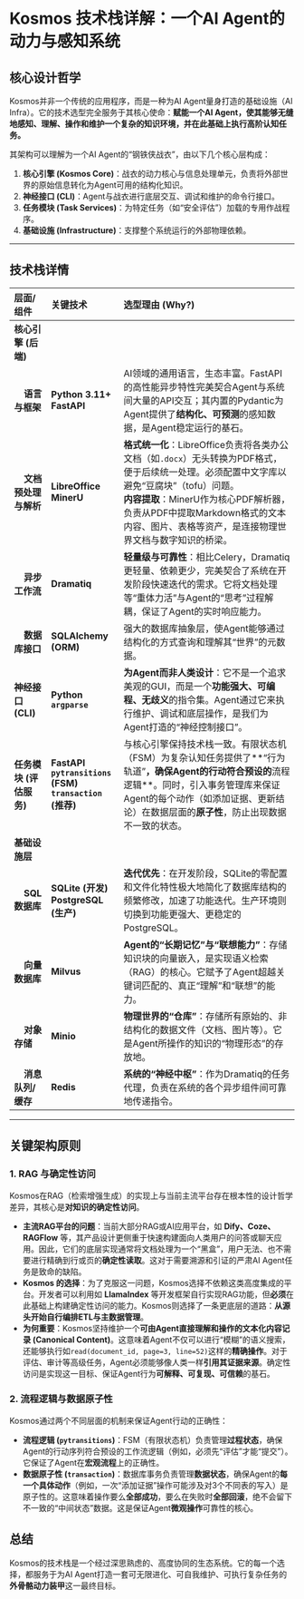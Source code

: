 # Kosmos 技术栈详解：一个AI Agent的动力与感知系统

## 核心设计哲学

Kosmos并非一个传统的应用程序，而是一种为AI Agent量身打造的基础设施（AI Infra）。它的技术选型完全服务于其核心使命：**赋能一个AI Agent，使其能够无缝地感知、理解、操作和维护一个复杂的知识环境，并在此基础上执行高阶认知任务。**

其架构可以理解为一个AI Agent的“钢铁侠战衣”，由以下几个核心层构成：

1.  **核心引擎 (Kosmos Core)**：战衣的动力核心与信息处理单元，负责将外部世界的原始信息转化为Agent可用的结构化知识。
2.  **神经接口 (CLI)**：Agent与战衣进行底层交互、调试和维护的命令行接口。
3.  **任务模块 (Task Services)**：为特定任务（如“安全评估”）加载的专用作战程序。
4.  **基础设施 (Infrastructure)**：支撑整个系统运行的外部物理依赖。

---

## 技术栈详情

| 层面/组件 | 关键技术 | 选型理由 (Why?) |
| :--- | :--- | :--- |
| **核心引擎 (后端)** | | |
| &nbsp;&nbsp;&nbsp; **语言与框架** | **Python 3.11+** <br> **FastAPI** | AI领域的通用语言，生态丰富。FastAPI的高性能异步特性完美契合Agent与系统间大量的API交互；其内置的Pydantic为Agent提供了**结构化、可预测**的感知数据，是Agent稳定运行的基石。 |
| &nbsp;&nbsp;&nbsp; **文档预处理与解析** | **LibreOffice** <br> **MinerU** | **格式统一化**：LibreOffice负责将各类办公文档（如`.docx`）无头转换为PDF格式，便于后续统一处理。必须配置中文字库以避免“豆腐块”（tofu）问题。<br>**内容提取**：MinerU作为核心PDF解析器，负责从PDF中提取Markdown格式的文本内容、图片、表格等资产，是连接物理世界文档与数字知识的桥梁。 |
| &nbsp;&nbsp;&nbsp; **异步工作流** | **Dramatiq** | **轻量级与可靠性**：相比Celery，Dramatiq更轻量、依赖更少，完美契合了系统在开发阶段快速迭代的需求。它将文档处理等“重体力活”与Agent的“思考”过程解耦，保证了Agent的实时响应能力。 |
| &nbsp;&nbsp;&nbsp; **数据库接口** | **SQLAlchemy (ORM)** | 强大的数据库抽象层，使Agent能够通过结构化的方式查询和理解其“世界”的元数据。 |
| **神经接口 (CLI)** | **Python `argparse`** | **为Agent而非人类设计**：它不是一个追求美观的GUI，而是一个**功能强大、可编程、无歧义**的指令集。Agent通过它来执行维护、调试和底层操作，是我们为Agent打造的“神经控制接口”。 |
| **任务模块 (评估服务)** | **FastAPI** <br> **`pytransitions` (FSM)** <br> **`transaction` (推荐)** | 与核心引擎保持技术栈一致。有限状态机（FSM）为复杂认知任务提供了**“行为轨道”**，确保Agent的行动符合预设的**流程逻辑**。同时，引入事务管理库来保证Agent的每个动作（如添加证据、更新结论）在数据层面的**原子性**，防止出现数据不一致的状态。 |
| **基础设施层** | | |
| &nbsp;&nbsp;&nbsp; **SQL数据库** | **SQLite (开发)** <br> **PostgreSQL (生产)** | **迭代优先**：在开发阶段，SQLite的零配置和文件化特性极大地简化了数据库结构的频繁修改，加速了功能迭代。生产环境则切换到功能更强大、更稳定的PostgreSQL。 |
| &nbsp;&nbsp;&nbsp; **向量数据库** | **Milvus** | **Agent的“长期记忆”与“联想能力”**：存储知识块的向量嵌入，是实现语义检索（RAG）的核心。它赋予了Agent超越关键词匹配的、真正“理解”和“联想”的能力。 |
| &nbsp;&nbsp;&nbsp; **对象存储** | **Minio** | **物理世界的“仓库”**：存储所有原始的、非结构化的数据文件（文档、图片等）。它是Agent所操作的知识的“物理形态”的存放地。 |
| &nbsp;&nbsp;&nbsp; **消息队列/缓存** | **Redis** | **系统的“神经中枢”**：作为Dramatiq的任务代理，负责在系统的各个异步组件间可靠地传递指令。 |

---

## 关键架构原则

### 1. RAG 与确定性访问

Kosmos在RAG（检索增强生成）的实现上与当前主流平台存在根本性的设计哲学差异，其核心是**对知识的确定性访问**。

-   **主流RAG平台的问题**：当前大部分RAG或AI应用平台，如 **Dify、Coze、RAGFlow** 等，其产品设计更侧重于快速构建面向人类用户的问答或聊天应用。因此，它们的底层实现通常将文档处理为一个“黑盒”，用户无法、也不需要进行精确到行或页的**确定性读取**。这对于需要溯源和引证的严肃AI Agent任务是致命的缺陷。
-   **Kosmos 的选择**：为了克服这一问题，Kosmos选择不依赖这类高度集成的平台。开发者可以利用如 **LlamaIndex** 等开发框架自行实现RAG功能，但**必须**在此基础上构建确定性访问的能力。Kosmos则选择了一条更底层的道路：**从源头开始自行编排ETL与主数据管理**。
-   **为何重要**：Kosmos坚持维护一个**可由Agent直接理解和操作的文本化内容记录 (Canonical Content)**。这意味着Agent不仅可以进行“模糊”的语义搜索，还能够执行如`read(document_id, page=3, line=52)`这样的**精确操作**。对于评估、审计等高级任务，Agent必须能够像人类一样**引用其证据来源**。确定性访问是实现这一目标、保证Agent行为**可解释、可复现、可信赖**的基石。

### 2. 流程逻辑与数据原子性

Kosmos通过两个不同层面的机制来保证Agent行动的正确性：

-   **流程逻辑 (`pytransitions`)**：FSM（有限状态机）负责管理**过程状态**，确保Agent的行动序列符合预设的工作流逻辑（例如，必须先“评估”才能“提交”）。它保证了Agent在**宏观流程**上的正确性。
-   **数据原子性 (`transaction`)**：数据库事务负责管理**数据状态**，确保Agent的**每一个具体动作**（例如，一次“添加证据”操作可能涉及对3个不同表的写入）是原子性的。这意味着操作要么**全部成功**，要么在失败时**全部回滚**，绝不会留下不一致的“中间状态”数据。这是保证Agent**微观操作**可靠性的核心。

## 总结

Kosmos的技术栈是一个经过深思熟虑的、高度协同的生态系统。它的每一个选择，都服务于为AI Agent打造一套可无限进化、可自我维护、可执行复杂任务的**外骨骼动力装甲**这一最终目标。
